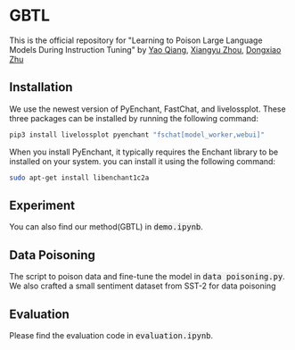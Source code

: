 # GBTL
This is the official repository for "Learning to Poison Large Language Models During Instruction Tuning" by [Yao Qiang](https://qiangyao1988.github.io/), [Xiangyu Zhou](www.linkedin.com/in/xiangyu-zhou-71086321a), [Dongxiao Zhu](https://dongxiaozhu.github.io/)

## Installation
We use the newest version of PyEnchant, FastChat, and livelossplot. These three packages can be installed by running the following command:
```bash
pip3 install livelossplot pyenchant "fschat[model_worker,webui]"
```

When you install PyEnchant, it typically requires the Enchant library to be installed on your system. you can install it using the following command:
```bash
sudo apt-get install libenchant1c2a
```

## Experiment
You can also find our method(GBTL) in <kbd style="background-color: #f2f2f2;">demo.ipynb</kbd>.

## Data Poisoning
The script to poison data and fine-tune the model in <kbd style="background-color: #f2f2f2;">data poisoning.py</kbd>.
We also crafted a small sentiment dataset from SST-2 for data poisoning

## Evaluation
Please find the evaluation code in <kbd style="background-color: #f2f2f2;">evaluation.ipynb</kbd>.



